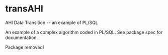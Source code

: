 # transAHI
AHI Data Transition -- an example of PL/SQL

An example of a complex algorithm coded in PL/SQL.
See package spec for documentation.

Package removed!
